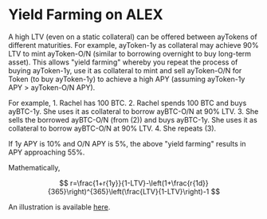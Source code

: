 # Yield Farming on ALEX

A high LTV \(even on a static collateral\) can be offered between ayTokens of different maturities. For example, ayToken-1y as collateral may achieve 90% LTV to mint ayToken-O/N \(similar to borrowing overnight to buy long-term asset\). This allows "yield farming" whereby you repeat the process of buying ayToken-1y, use it as collateral to mint and sell ayToken-O/N for Token \(to buy ayToken-1y\) to achieve a high APY \(assuming ayToken-1y APY &gt; ayToken-O/N APY\).

For example, 1. Rachel has 100 BTC. 2. Rachel spends 100 BTC and buys ayBTC-1y. She uses it as collateral to borrow ayBTC-O/N at 90% LTV. 3. She sells the borrowed ayBTC-O/N \(from \(2\)\) and buys ayBTC-1y. She uses it as collateral to borrow ayBTC-O/N at 90% LTV. 4. She repeats \(3\).

If 1y APY is 10% and O/N APY is 5%, the above "yield farming" results in APY approaching 55%.

Mathematically,

$$ r=\frac{1+r{1y}}{1-LTV}-\left(1+\frac{r{1d}}{365}\right)^{365}\left(\frac{LTV}{1-LTV}\right)-1 $$

An illustration is available [here](https://docs.google.com/spreadsheets/d/1L-52KHFl7O_h22Fg4gpZKczdPEXuAt5yAh2gX3BQP58?authuser=alexd%40alexgo.io&usp=drive_fs).

